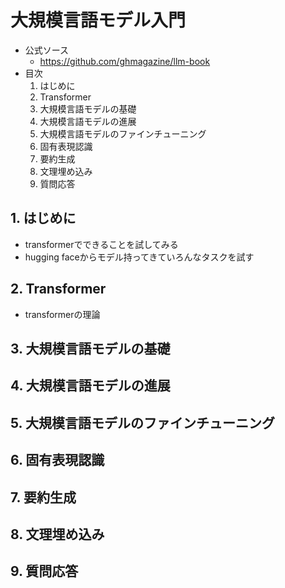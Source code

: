 # 大規模言語モデル入門
- 公式ソース
    - https://github.com/ghmagazine/llm-book
- 目次
    1. はじめに
    2. Transformer
    3. 大規模言語モデルの基礎
    4. 大規模言語モデルの進展
    5. 大規模言語モデルのファインチューニング
    6. 固有表現認識
    7. 要約生成
    8. 文理埋め込み
    9. 質問応答

## 1. はじめに

- transformerでできることを試してみる
- hugging faceからモデル持ってきていろんなタスクを試す

## 2. Transformer

- transformerの理論

## 3. 大規模言語モデルの基礎
## 4. 大規模言語モデルの進展
## 5. 大規模言語モデルのファインチューニング
## 6. 固有表現認識
## 7. 要約生成
## 8. 文理埋め込み
## 9. 質問応答